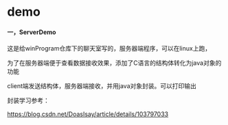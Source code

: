 # demo

#### 一，ServerDemo

这是给winProgram仓库下的聊天室写的，服务器端程序，可以在linux上跑，

为了在服务器端便于查看数据接收效果，添加了C语言的结构体转化为java对象的功能

client端发送结构体，服务器端接收，并用java对象封装。可以打印输出

封装学习参考：

https://blog.csdn.net/DoasIsay/article/details/103797033